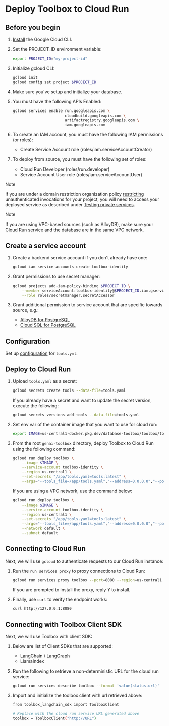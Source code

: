 # Deploy Toolbox to Cloud Run

## Before you begin

1. [Install](https://cloud.google.com/sdk/docs/install) the Google Cloud CLI.

1. Set the PROJECT_ID environment variable:

    ```bash
    export PROJECT_ID="my-project-id"
    ```

1. Initialize gcloud CLI:

    ```bash
    gcloud init
    gcloud config set project $PROJECT_ID
    ```

1. Make sure you've setup and initialize your database.

1. You must have the following APIs Enabled:

    ```bash
    gcloud services enable run.googleapis.com \
                           cloudbuild.googleapis.com \
                           artifactregistry.googleapis.com \
                           iam.googleapis.com
    ```

1. To create an IAM account, you must have the following IAM permissions (or
   roles):
    - Create Service Account role (roles/iam.serviceAccountCreator)

1. To deploy from source, you must have the following set of roles:
    - Cloud Run Developer (roles/run.developer)
    - Service Account User role (roles/iam.serviceAccountUser)

> [!NOTE]
> If you are under a domain restriction organization policy
  [restricting](https://cloud.google.com/run/docs/authenticating/public#domain-restricted-sharing)
  unauthenticated invocations for your project, you will need to access your
  deployed service as described under [Testing private
  services](https://cloud.google.com/run/docs/triggering/https-request#testing-private).

> [!NOTE]  
> If you are using VPC-based sources (such as AlloyDB), make sure your Cloud Run service and the database are in the same VPC network.

## Create a service account

1. Create a backend service account if you don't already have one:

    ```bash
    gcloud iam service-accounts create toolbox-identity
    ```

1.  Grant permissions to use secret manager:

    ```bash
    gcloud projects add-iam-policy-binding $PROJECT_ID \
        --member serviceAccount:toolbox-identity@$PROJECT_ID.iam.gserviceaccount.com \
        --role roles/secretmanager.secretAccessor
    ```

1. Grant additional permission to service account that are specific towards source, e.g.:
    - [AlloyDB for PostgreSQL](https://github.com/googleapis/genai-toolbox/blob/main/docs/sources/alloydb-pg.md#iam-identity)
    - [Cloud SQL for PostgreSQL](https://github.com/googleapis/genai-toolbox/blob/main/docs/sources/cloud-sql-pg.md#iam-identity)

## Configuration

Set up [configuration](https://github.com/googleapis/genai-toolbox/blob/main/README.md#configuration) for `tools.yml`.

## Deploy to Cloud Run

1. Upload `tools.yaml` as a secret:

    ```bash
    gcloud secrets create tools --data-file=tools.yaml
    ```

    If you already have a secret and want to update the secret version, execute the following:

    ```bash
    gcloud secrets versions add tools --data-file=tools.yaml
    ```

1. Set env var of the container image that you want to use for cloud run:

    ```bash
    export IMAGE=us-central1-docker.pkg.dev/database-toolbox/toolbox/toolbox:latest
    ```

1. From the root `genai-toolbox` directory, deploy Toolbox
   to Cloud Run using the following command:

    ```bash
    gcloud run deploy toolbox \
        --image $IMAGE \
        --service-account toolbox-identity \
        --region us-central1 \
        --set-secrets "/app/tools.yaml=tools:latest" \
        --args="--tools_file=/app/tools.yaml","--address=0.0.0.0","--port=8080"
    ```

    If you are using a VPC network, use the command below:

    ```bash
    gcloud run deploy toolbox \
        --image $IMAGE \
        --service-account toolbox-identity \
        --region us-central1 \
        --set-secrets "/app/tools.yaml=tools:latest" \
        --args="--tools_file=/app/tools.yaml","--address=0.0.0.0","--port=8080" \
        --network default \
        --subnet default
    ```

## Connecting to Cloud Run

Next, we will use `gcloud` to authenticate requests to our Cloud Run instance:

1. Run the `run services proxy` to proxy connections to Cloud Run:

    ```bash
    gcloud run services proxy toolbox --port=8080 --region=us-central1
    ```

    If you are prompted to install the proxy, reply *Y* to install.

1. Finally, use `curl` to verify the endpoint works:

    ```bash
    curl http://127.0.0.1:8080
    ``` 

## Connecting with Toolbox Client SDK

Next, we will use Toolbox with client SDK:

1. Below are list of Client SDKs that are supported:

    - LangChain / LangGraph
    - LlamaIndex

1. Run the following to retrieve a non-deterministic URL for the cloud run service:

    ```bash
    gcloud run services describe toolbox --format 'value(status.url)'
    ```

1. Import and initialize the toolbox client with url retrieved above:

    ```bash
    from toolbox_langchain_sdk import ToolboxClient

    # Replace with the cloud run service URL generated above
    toolbox = ToolboxClient("http://URL")
    ```
